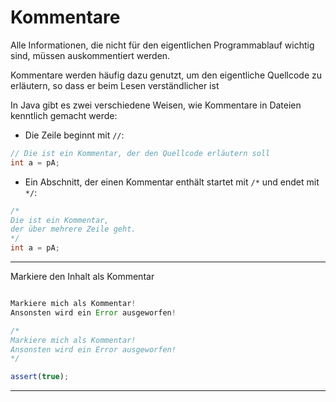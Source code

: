 # Kommentare
Alle Informationen, die nicht für den eigentlichen Programmablauf wichtig sind, müssen auskommentiert werden.

Kommentare werden häufig dazu genutzt, um den eigentliche Quellcode zu erläutern, so dass er beim Lesen verständlicher ist

In Java gibt es zwei verschiedene Weisen, wie Kommentare in Dateien kenntlich gemacht werde:

* Die Zeile beginnt mit `//`:

```java
// Die ist ein Kommentar, der den Quellcode erläutern soll
int a = pA;
```

* Ein Abschnitt, der einen Kommentar enthält startet mit `/*` und endet mit `*/`:

```java
/*
Die ist ein Kommentar,
der über mehrere Zeile geht.
*/
int a = pA;
```


---

Markiere den Inhalt als Kommentar

```js

Markiere mich als Kommentar!
Ansonsten wird ein Error ausgeworfen!

```

```js
/*
Markiere mich als Kommentar!
Ansonsten wird ein Error ausgeworfen!
*/
```

```js
assert(true);
```

---